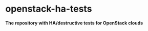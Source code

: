 openstack-ha-tests
==================

**The repository with HA/destructive tests for OpenStack clouds**
